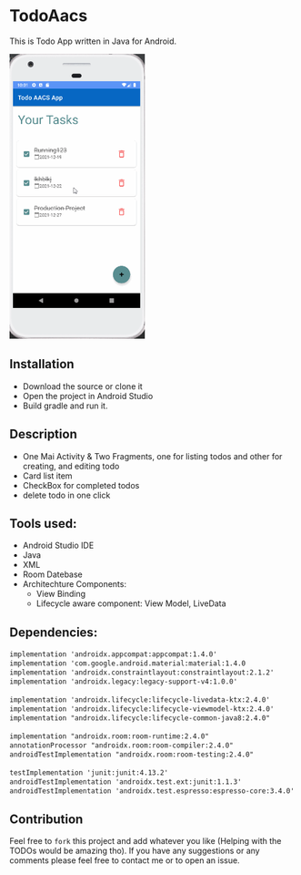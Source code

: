 
# TodoAacs

This is Todo App written in Java for Android.

<img src="image/todoaacs.gif" alt="TodoAacs Screenshot" height="500" />

## Installation
- Download the source or clone it
- Open the project in Android Studio
- Build gradle and run it.


## Description

- One Mai Activity & Two Fragments, one for listing todos and other for creating, and editing todo 
- Card list item
- CheckBox for completed todos
- delete todo in one click

## Tools used:

- Android Studio IDE
- Java
- XML
- Room Datebase
- Architechture Components:
   - View Binding
   - Lifecycle aware component: View Model, LiveData

## Dependencies:

```
implementation 'androidx.appcompat:appcompat:1.4.0'  
implementation 'com.google.android.material:material:1.4.0  
implementation 'androidx.constraintlayout:constraintlayout:2.1.2'  
implementation 'androidx.legacy:legacy-support-v4:1.0.0'

implementation 'androidx.lifecycle:lifecycle-livedata-ktx:2.4.0'  
implementation 'androidx.lifecycle:lifecycle-viewmodel-ktx:2.4.0'  
implementation "androidx.lifecycle:lifecycle-common-java8:2.4.0"  

implementation "androidx.room:room-runtime:2.4.0"  
annotationProcessor "androidx.room:room-compiler:2.4.0"  
androidTestImplementation "androidx.room:room-testing:2.4.0"  

testImplementation 'junit:junit:4.13.2'  
androidTestImplementation 'androidx.test.ext:junit:1.1.3'  
androidTestImplementation 'androidx.test.espresso:espresso-core:3.4.0'  
```

## Contribution
Feel free to `fork` this project and add whatever you like (Helping with the TODOs would be amazing tho). If you have any suggestions or any comments please feel free to contact me or to open an issue.
